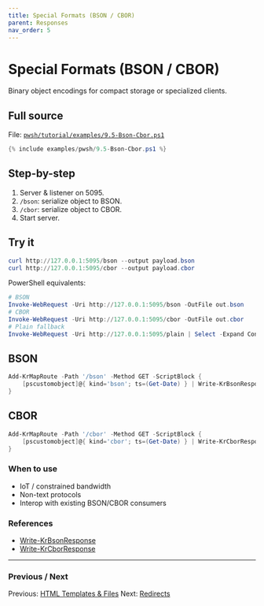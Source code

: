 ```yaml
---
title: Special Formats (BSON / CBOR)
parent: Responses
nav_order: 5
---
```


# Special Formats (BSON / CBOR)

Binary object encodings for compact storage or specialized clients.

## Full source

File: [`pwsh/tutorial/examples/9.5-Bson-Cbor.ps1`][9.5-Bson-Cbor.ps1]

```powershell
{% include examples/pwsh/9.5-Bson-Cbor.ps1 %}
```

## Step-by-step

1. Server & listener on 5095.
2. `/bson`: serialize object to BSON.
3. `/cbor`: serialize object to CBOR.
4. Start server.

## Try it

```powershell
curl http://127.0.0.1:5095/bson --output payload.bson
curl http://127.0.0.1:5095/cbor --output payload.cbor
```

PowerShell equivalents:

```powershell
# BSON
Invoke-WebRequest -Uri http://127.0.0.1:5095/bson -OutFile out.bson
# CBOR
Invoke-WebRequest -Uri http://127.0.0.1:5095/cbor -OutFile out.cbor
# Plain fallback
Invoke-WebRequest -Uri http://127.0.0.1:5095/plain | Select -Expand Content
```

## BSON

```powershell
Add-KrMapRoute -Path '/bson' -Method GET -ScriptBlock {
    [pscustomobject]@{ kind='bson'; ts=(Get-Date) } | Write-KrBsonResponse -ContentType 'application/bson'
}
```

## CBOR

```powershell
Add-KrMapRoute -Path '/cbor' -Method GET -ScriptBlock {
    [pscustomobject]@{ kind='cbor'; ts=(Get-Date) } | Write-KrCborResponse -ContentType 'application/cbor'
}
```

### When to use

- IoT / constrained bandwidth
- Non-text protocols
- Interop with existing BSON/CBOR consumers

### References

- [Write-KrBsonResponse](/pwsh/cmdlets/Write-KrBsonResponse)
- [Write-KrCborResponse](/pwsh/cmdlets/Write-KrCborResponse)

---

### Previous / Next

Previous: [HTML Templates & Files](./4.Html-Templates-Files)
Next: [Redirects](./6.Redirects)

[9.5-Bson-Cbor.ps1]: /pwsh/tutorial/examples/9.5-Bson-Cbor.ps1
